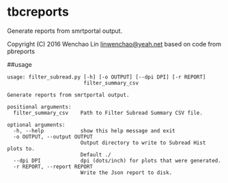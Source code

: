 # tbcreports

Generate reports from smrtportal output.

Copyright (C) 2016 Wenchao Lin
<linwenchao@yeah.net> based on code from pbreports


##usage
```
usage: filter_subread.py [-h] [-o OUTPUT] [--dpi DPI] [-r REPORT]
                         filter_summary_csv

Generate reports from smrtportal output.

positional arguments:
  filter_summary_csv    Path to Filter Subread Summary CSV file.

optional arguments:
  -h, --help            show this help message and exit
  -o OUTPUT, --output OUTPUT
                        Output directory to write to Subread Hist plots to.
                        Default ./
  --dpi DPI             dpi (dots/inch) for plots that were generated.
  -r REPORT, --report REPORT
                        Write the Json report to disk.
```
